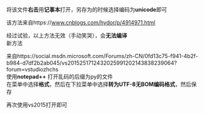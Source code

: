 将该文件**右击**用**记事本**打开，另存为的时候选择编码为**unicode**即可<br />
>
该方法来自https://www.cnblogs.com/hydor/p/4914971.html
>
经过试验，以上方法无效（手动笑哭），会**无法编译**<br />
新方法<br />
>
来自https://social.msdn.microsoft.com/Forums/zh-CN/0fd13c75-f941-4b2f-b984-d7df2b2ab045/vs2015251712432025991202143838239064?forum=vstudiozhchs<br />
使用**notepad++**
打开乱码的后缀为py的文件<br />
在菜单中选择**格式**，然后在下拉菜单中选择**转为UTF-8无BOM编码格式**，然后保存<br />
>
再次使用vs2015打开即可
